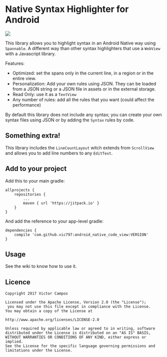 ﻿# Native Syntax Highlighter for Android

[![](https://jitpack.io/v/vic797/android_native_code_view.svg)](https://jitpack.io/#vic797/prowebview)

This library allows you to highlight syntax in an Android Native way using `Spannable`.
A different way than other syntax highlighters that use a `WebView` with a Javascript library.

Features:
* Optimized: set the spans only in the current line, in a region or in the entire view.
* Personalization: Add your own rules using JSON. They can be loaded from a JSON string or a JSON file in assets or in the external storage.
* Read Only: use it as a `TextView`
* Any number of rules: add all the rules that you want (could affect the performance)

By default this library does not include any syntax; you can create your own syntax files using JSON or by
adding the `Syntax` rules by code.

## Something extra!

This library includes the `LineCountLayout` witch extends from `ScrollView` and allows you to add line numbers to any `EditText`.

## Add to your project

Add this to your main gradle:

```
allprojects {
	repositories {
		...
		maven { url 'https://jitpack.io' }
	}
}
```

And add the reference to your app-level gradle:

```
dependencies {
	compile 'com.github.vic797:android_native_code_view:VERSION'
}
```

## Usage

See the wiki to know how to use it.

## Licence

```
Copyright 2017 Victor Campos

Licensed under the Apache License, Version 2.0 (the "License");
 you may not use this file except in compliance with the License.
You may obtain a copy of the License at

http://www.apache.org/licenses/LICENSE-2.0

Unless required by applicable law or agreed to in writing, software
distributed under the License is distributed on an "AS IS" BASIS,
WITHOUT WARRANTIES OR CONDITIONS OF ANY KIND, either express or implied.
See the License for the specific language governing permissions and
limitations under the License.
```